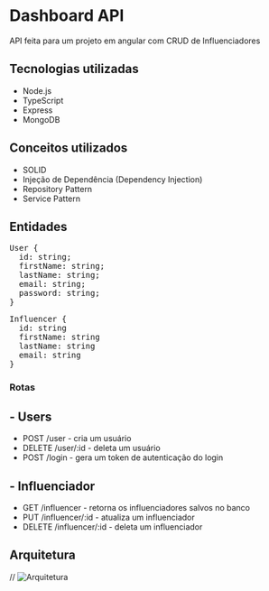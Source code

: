 # Dashboard API

API feita para um projeto em angular com CRUD de Influenciadores

## Tecnologias utilizadas

- Node.js
- TypeScript
- Express
- MongoDB

## Conceitos utilizados

- SOLID
- Injeção de Dependência (Dependency Injection)
- Repository Pattern
- Service Pattern

## Entidades

<pre>
User {
  id: string;
  firstName: string;
  lastName: string;
  email: string;
  password: string;
}</pre>

<pre>
Influencer {
  id: string
  firstName: string
  lastName: string
  email: string
}</pre>

### Rotas

   ## - Users
  
  - POST /user - cria um usuário
  - DELETE /user/:id - deleta um usuário
  - POST /login - gera um token de autenticação do login
  
   ## - Influenciador
    
  - GET /influencer - retorna os influenciadores salvos no banco
  - PUT /influencer/:id - atualiza um influenciador
  - DELETE /influencer/:id - deleta um influenciador

## Arquitetura

// ![Arquitetura](https://imgur.com/k5mXFoZ.png)
